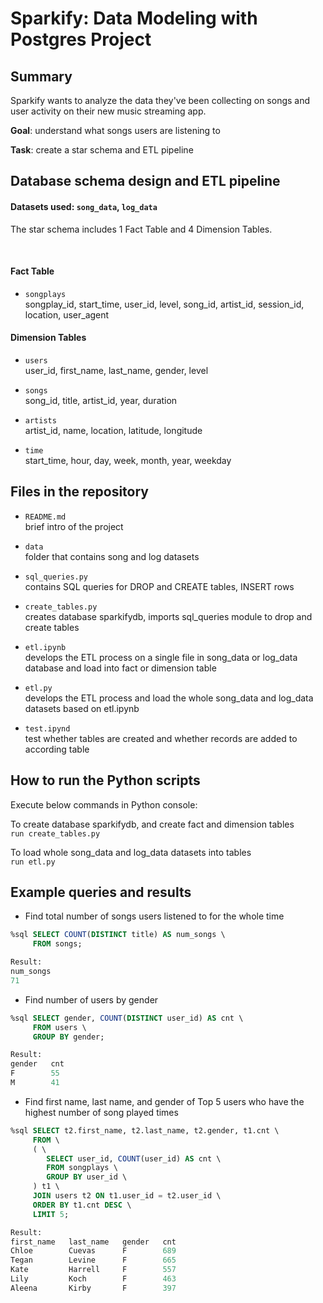 # Sparkify: Data Modeling with Postgres Project <br>

## Summary

Sparkify wants to analyze the data they've been collecting on songs and user activity on their new music streaming app. 

**Goal**: understand what songs users are listening to

**Task**: create a star schema and ETL pipeline


## Database schema design and ETL pipeline

#### Datasets used: `song_data`, `log_data`

The star schema includes 1 Fact Table and 4 Dimension Tables. 

<br> 

#### Fact Table

- `songplays` <br>
songplay_id, start_time, user_id, level, song_id, artist_id, session_id, location, user_agent

#### Dimension Tables

- `users` <br>
user_id, first_name, last_name, gender, level

- `songs` <br>
song_id, title, artist_id, year, duration

- `artists` <br>
artist_id, name, location, latitude, longitude

- `time` <br>
start_time, hour, day, week, month, year, weekday


## Files in the repository

- `README.md` <br>
brief intro of the project

- `data` <br>
folder that contains song and log datasets

- `sql_queries.py` <br>
contains SQL queries for DROP and CREATE tables, INSERT rows

- `create_tables.py` <br>
creates database sparkifydb, imports sql_queries module to drop and create tables

- `etl.ipynb` <br>
develops the ETL process on a single file in song_data or log_data database and load into fact or dimension table

- `etl.py` <br>
develops the ETL process and load the whole song_data and log_data datasets based on etl.ipynb

- `test.ipynd` <br>
test whether tables are created and whether records are added to according table


## How to run the Python scripts

Execute below commands in Python console: 

To create database sparkifydb, and create fact and dimension tables <br>
    `run create_tables.py`

To load whole song_data and log_data datasets into tables <br>
    `run etl.py`


## Example queries and results

- Find total number of songs users listened to for the whole time
```sql
%sql SELECT COUNT(DISTINCT title) AS num_songs \
     FROM songs;

Result: 
num_songs
71
```

- Find number of users by gender
```sql
%sql SELECT gender, COUNT(DISTINCT user_id) AS cnt \
     FROM users \
     GROUP BY gender;

Result: 
gender   cnt
F        55
M        41
```

- Find first name, last name, and gender of Top 5 users who have the highest number of song played times
```sql
%sql SELECT t2.first_name, t2.last_name, t2.gender, t1.cnt \
     FROM \
     ( \
        SELECT user_id, COUNT(user_id) AS cnt \
        FROM songplays \
        GROUP BY user_id \
     ) t1 \
     JOIN users t2 ON t1.user_id = t2.user_id \
     ORDER BY t1.cnt DESC \
     LIMIT 5;

Result: 
first_name   last_name   gender   cnt
Chloe        Cuevas      F        689
Tegan        Levine      F        665
Kate         Harrell     F        557
Lily         Koch        F        463
Aleena       Kirby       F        397
```
